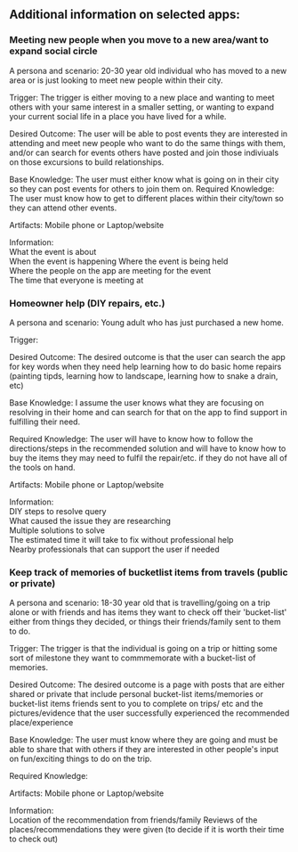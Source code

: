 
## Additional information on selected apps:

### Meeting new people when you move to a new area/want to expand social circle 

A persona and scenario: 
20-30 year old individual who has moved to a new area or is just looking to meet new people within their city.

Trigger: 
The trigger is either moving to a new place and wanting to meet others with your same interest in a smaller setting, or wanting to expand your current social life in a place you have lived for a while.

Desired Outcome: 
The user will be able to post events they are interested in attending and meet new people who want to do the same things with them, and/or can search for events others have posted and join those indiviuals on those excursions to build relationships.

Base Knowledge: 
The user must either know what is going on in their city so they can post events for others to join them on. 
Required Knowledge: The user must know how to get to different places within their city/town so they can attend other events.

Artifacts:
Mobile phone or Laptop/website

Information:   
What the event is about  
When the event is happening 
Where the event is being held  
Where the people on the app are meeting for the event  
The time that everyone is meeting at

  
  
  
### Homeowner help (DIY repairs, etc.)

A persona and scenario: Young adult who has just purchased a new home.

Trigger:

Desired Outcome: The desired outcome is that the user can search the app for key words when they need help learning how to do basic home repairs (painting tipds, learning how to landscape, learning how to snake a drain, etc)

Base Knowledge: I assume the user knows what they are focusing on resolving in their home and can search for that on the app to find support in fulfilling their need.

Required Knowledge: The user will have to know how to follow the directions/steps in the recommended solution and will have to know how to buy the items they may need to fulfil the repair/etc. if they do not have all of the tools on hand.

Artifacts:
Mobile phone or Laptop/website

Information:  
DIY steps to resolve query  
What caused the issue they are researching  
Multiple solutions to solve  
The estimated time it will take to fix without professional help  
Nearby professionals that can support the user if needed  


### Keep track of memories of bucketlist items from travels (public or private)

A persona and scenario:  18-30 year old that is travelling/going on a trip alone or with friends and has items they want to check off their 'bucket-list' either from things they decided, or things their friends/family sent to them to do.

Trigger: The trigger is that the individual is going on a trip or hitting some sort of milestone they want to commmemorate with a bucket-list of memories.

Desired Outcome: The desired outcome is a page with posts that are either shared or private that include personal bucket-list items/memories or bucket-list items friends sent to you to complete on trips/ etc and the pictures/evidence that the user successfully experienced the recommended place/experience

Base Knowledge: The user must know where they are going and must be able to share that with others if they are interested in other people's input on fun/exciting things to do on the trip.

Required Knowledge:

Artifacts:
Mobile phone or Laptop/website

Information:  
Location of the recommendation from friends/family
Reviews of the places/recommendations they were given (to decide if it is worth their time to check out)
